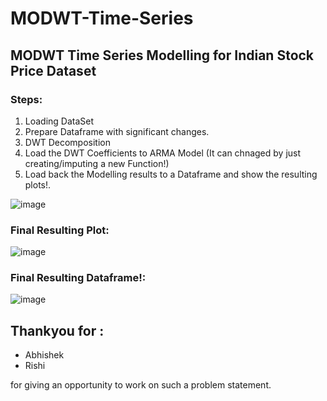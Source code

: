 # MODWT-Time-Series
## MODWT Time Series Modelling for Indian Stock Price Dataset


### Steps:
  1. Loading DataSet
  2. Prepare Dataframe with significant changes.
  3. DWT Decomposition
  4. Load the DWT Coefficients to ARMA Model (It can chnaged by just creating/imputing a new Function!)
  5. Load back the Modelling results to a Dataframe and show the resulting plots!.

![image](https://user-images.githubusercontent.com/22134737/114261786-3a110600-99fa-11eb-94a6-efe6254f43b0.png)


### Final Resulting Plot:

![image](https://user-images.githubusercontent.com/22134737/114261797-4ac17c00-99fa-11eb-9bee-bf5fa250ebb7.png)


### Final Resulting Dataframe!:

![image](https://user-images.githubusercontent.com/22134737/114261818-63319680-99fa-11eb-9876-ba5ece95e3df.png)

## Thankyou for :
  - Abhishek 
  - Rishi
 
 for giving an opportunity to work on such a problem statement.
